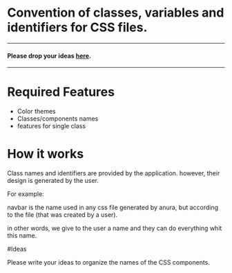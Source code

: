 # Convention of classes, variables and identifiers for CSS files.
---
#### Please drop your ideas [here](#Ideas).
---
# Required Features
- Color themes
- Classes/components names
- features for single class

# How it works

Class names and identifiers are provided by the application. however, their design is generated by the user.

For example:

navbar is the name used in any css file generated by anura, but according to the file (that was created by a user).

in other words, we give to the user a name and they can do everything whit this name.


#Ideas

Please write your ideas to organize the names of the CSS components.
